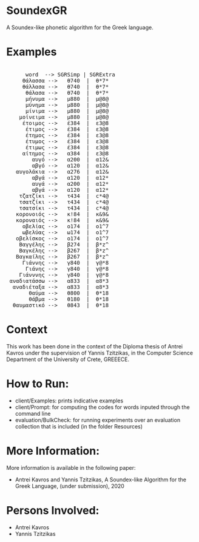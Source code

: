 # SoundexGR
A Soundex-like phonetic algorithm for the Greek language.

# Examples
<pre>

      word  --> SGRSimp | SGRExtra
     Θάλασσα -->   θ740  |  θ*7* 
     θάλλασα -->   θ740  |  θ*7* 
      θάλασα -->   θ740  |  θ*7* 
      μήνυμα -->   μ880  |  μ@8@ 
      μύνημα -->   μ880  |  μ@8@ 
      μίνιμα -->   μ880  |  μ@8@ 
    μοίνειμα -->   μ880  |  μ@8@ 
     έτοιμος -->   έ384  |  ε3@8 
      έτιμος -->   έ384  |  ε3@8 
      έτημος -->   έ384  |  ε3@8 
      έτυμος -->   έ384  |  ε3@8 
      έτιμως -->   έ384  |  ε3@8 
     αίτημος -->   α384  |  ε3@8 
        αυγό -->   α200  |  α12& 
        αβγό -->   α120  |  α12& 
   αυγολάκια -->   α276  |  α12& 
        αβγά -->   α120  |  α12* 
        αυγά -->   α200  |  α12* 
        αβγά -->   α120  |  α12* 
    τζατζίκι -->   τ434  |  c*4@ 
    τσατζίκι -->   τ434  |  c*4@ 
    τσατσίκι -->   τ434  |  c*4@ 
   κορονοιός -->   κ!84  |  κ&9& 
   κοροναιός -->   κ!84  |  κ&9& 
     οβελίας -->   ο174  |  ο1^7 
     ωβελύας -->   ω174  |  ο1^7 
   οβελίσκος -->   ο174  |  ο1^7 
    Βαγγέλης -->   β274  |  β*z^ 
    Βαγκέλης -->   β267  |  β*z^ 
   Βαγκαίλης -->   β267  |  β*z^ 
     Γιάννης -->   γ840  |  γ@*8 
      Γιάνης -->   γ840  |  γ@*8 
    Γιάνννης -->   γ840  |  γ@*8 
 αναδιατάσσω -->   α833  |  α8*3 
  αναδιέταξα -->   α833  |  α8*3 
       θαύμα -->   θ800  |  θ*18 
       θάβμα -->   θ180  |  θ*18 
  θαυμαστικό -->   θ843  |  θ*18 
</pre>

# Context
 This work has been done in the context of the Diploma thesis of Antrei Kavros under the supervision of Yannis Tzitzikas,
 in the Computer Science Department of the  University of Crete, GREEECE.
 
 
 # How to Run:
 * client/Examples: prints indicative examples
 * client/Prompt: for computing the codes for words inputed through the  command line
 * evaluation/BulkCheck: for running  experiments  over an evaluation collection that is included (in the folder Resources)
 
 # More Information:
 More information is available in the following paper:
 * Antrei Kavros and Yannis Tzitzikas, A Soundex-like Algorithm for the Greek Language, (under submission), 2020
 
 # Persons Involved:
 * Antrei Kavros
 * Yannis Tzitzikas
